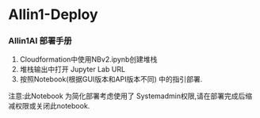 # Allin1-Deploy

### Allin1AI 部署手册
1. Cloudformation中使用NBv2.ipynb创建堆栈
2. 堆栈输出中打开 Jupyter Lab URL
3. 按照Notebook(根据GUI版本和API版本不同) 中的指引部署.

注意:此Notebook 为简化部署考虑使用了 Systemadmin权限,请在部署完成后缩减权限或关闭此notebook.



